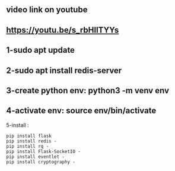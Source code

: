 video link on youtube
---------------------------------------
https://youtu.be/s_rbHIlTYYs
----------------------------------------

1-sudo apt update
----------------------------------------
2-sudo apt install redis-server
----------------------------------------
3-create python env:
	python3 -m venv env
----------------------------------------

4-activate env:
	source env/bin/activate
----------------------------------------
5-install :

	pip install flask
	pip install redis - 
	pip install rq - 
	pip install Flask-SocketIO - 
	pip install eventlet - 
	pip install cryptography - 
